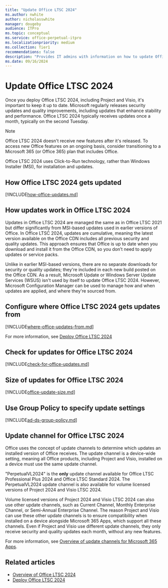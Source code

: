 ```yaml
---
title: "Update Office LTSC 2024"
ms.author: nwhite
author: nicholasswhite
manager: dougeby
audience: ITPro
ms.topic: conceptual
ms.service: office-perpetual-itpro
ms.localizationpriority: medium
ms.collection: Tier1
recommendations: false
description: "Provides IT admins with information on how to update Office Long Term Service Channel (LTSC) 2024."
ms.date: 09/16/2024
---
```


# Update Office LTSC 2024

Once you deploy Office LTSC 2024, including Project and Visio, it's important to keep it up to date. Microsoft regularly releases security updates and quality improvements, including updates that enhance stability and performance. Office LTSC 2024 typically receives updates once a month, typically on the second Tuesday.

> [!NOTE]
> Office LTSC 2024 doesn't receive new features after it's released. To access new Office features on an ongoing basis, consider transitioning to a Microsoft 365 (or Office 365) plan that includes Office.

Office LTSC 2024 uses Click-to-Run technology, rather than Windows Installer (MSI), for installation and updates.

## How Office LTSC 2024 gets updated

<!--Using include for how-office-updates-->
[!INCLUDE[how-office-updates.md](../../includes/how-office-updates.md)]

## How updates work in Office LTSC 2024

Updates in Office LTSC 2024 are managed the same as in Office LTSC 2021 but differ significantly from MSI-based updates used in earlier versions of Office. In Office LTSC 2024, updates are cumulative, meaning the latest version available on the Office CDN includes all previous security and quality updates. This approach ensures that Office is up to date when you download and install it from the Office CDN, so you don’t need to apply updates or service packs.

Unlike in earlier MSI-based versions, there are no separate downloads for security or quality updates; they're included in each new build posted on the Office CDN. As a result, Microsoft Update or Windows Server Update Services (WSUS) isn't used by itself to update Office LTSC 2024. However, Microsoft Configuration Manager can be used to manage how and when updates are applied, and where they're sourced from.

<a id="update-location"></a>
## Configure where Office LTSC 2024 gets updates from

<!--Using include for where-office-updates-from-->
[!INCLUDE[where-office-updates-from.md](../../includes/where-office-updates-from.md)]

For more information, see [Deploy Office LTSC 2024](deploy.md)

## Check for updates for Office LTSC 2024

<!--Using include for check-for-office-updates-->
[!INCLUDE[check-for-office-updates.md](../../includes/check-for-office-updates.md)]

## Size of updates for Office LTSC 2024

<!--Using include for office-update-size-->
[!INCLUDE[office-update-size.md](../../includes/office-update-size.md)]

## Use Group Policy to specify update settings

<!--Using include for ad-ds-group-policy-->
[!INCLUDE[ad-ds-group-policy.md](../../includes/ad-ds-group-policy.md)]

## Update channel for Office LTSC 2024

Office uses the concept of update channels to determine which updates an installed version of Office receives. The update channel is a device-wide setting, meaning all Office products, including Project and Visio, installed on a device must use the same update channel.

"PerpetualVL2024" is the **only** update channel available for Office LTSC Professional Plus 2024 and Office LTSC Standard 2024. The PerpetualVL2024 update channel is also available for volume licensed versions of Project 2024 and Visio LTSC 2024.

Volume licensed versions of Project 2024 and Visio LTSC 2024 can also use other update channels, such as Current Channel, Monthly Enterprise Channel, or Semi-Annual Enterprise Channel. The reason Project and Visio can use these other update channels is to ensure compatibility when installed on a device alongside Microsoft 365 Apps, which support all these channels. Even if Project and Visio use different update channels, they only receive security and quality updates each month, without any new features.

For more information, see [Overview of update channels for Microsoft 365 Apps](/microsoft-365-apps/updates/overview-update-channels).

## Related articles

- [Overview of Office LTSC 2024](overview.md)
- [Deploy Office LTSC 2024](deploy.md)
